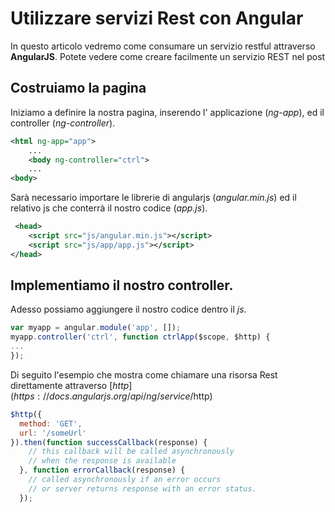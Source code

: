 # Utilizzare servizi Rest con Angular
In questo articolo vedremo come consumare un servizio restful attraverso **AngularJS**.
Potete vedere come creare facilmente un servizio REST nel post []() 

## Costruiamo la pagina
Iniziamo a definire la nostra pagina, inserendo l' applicazione (_ng-app_), ed il controller (_ng-controller_).

```xml
<html ng-app="app">
	...
	<body ng-controller="ctrl">
	...
<body>
```

Sarà necessario importare le librerie di angularjs (_angular.min.js_) ed il relativo js che conterrà il nostro codice (_app.js_).

```xml
 <head>
	<script src="js/angular.min.js"></script>
	<script src="js/app/app.js"></script>
</head>
```

## Implementiamo il nostro controller.
Adesso possiamo aggiungere il nostro codice dentro il _js_.

```javascript
var myapp = angular.module('app', []);
myapp.controller('ctrl', function ctrlApp($scope, $http) {
...
});
```

Di seguito l'esempio che mostra come chiamare una risorsa Rest direttamente attraverso [$http](https://docs.angularjs.org/api/ng/service/$http)

```javascript
$http({
  method: 'GET',
  url: '/someUrl'
}).then(function successCallback(response) {
    // this callback will be called asynchronously
    // when the response is available
  }, function errorCallback(response) {
    // called asynchronously if an error occurs
    // or server returns response with an error status.
  });
```
